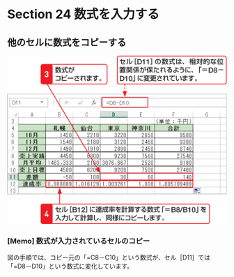 # Section 24 数式を入力する

## 他のセルに数式をコピーする

![](003.png)

### [Memo] 数式が入力されているセルのコピー

図の手順では、コピー元の「=C8－C10」という数式が、セル［D11］では「=D8－D10」という数式に変化しています。
